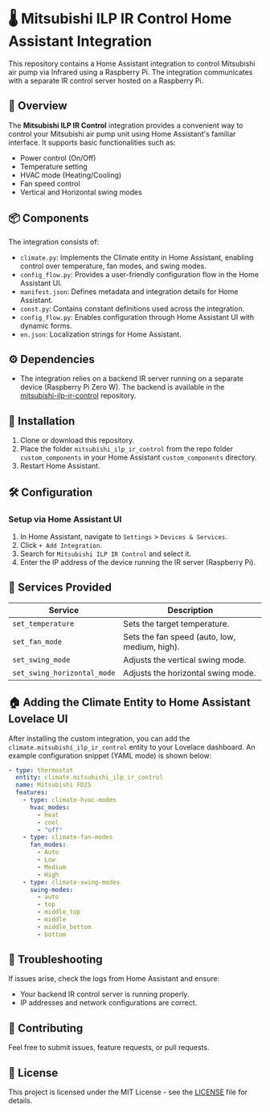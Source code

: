 # 🌡️ Mitsubishi ILP IR Control Home Assistant Integration

This repository contains a Home Assistant integration to control Mitsubishi air pump via Infrared using a Raspberry Pi. The integration communicates with a separate IR control server hosted on a Raspberry Pi.

## 📖 Overview

The **Mitsubishi ILP IR Control** integration provides a convenient way to control your Mitsubishi air pump unit using Home Assistant's familiar interface. It supports basic functionalities such as:

- Power control (On/Off)
- Temperature setting
- HVAC mode (Heating/Cooling)
- Fan speed control
- Vertical and Horizontal swing modes

## 📦 Components

The integration consists of:
- `climate.py`: Implements the Climate entity in Home Assistant, enabling control over temperature, fan modes, and swing modes.
- `config_flow.py`: Provides a user-friendly configuration flow in the Home Assistant UI.
- `manifest.json`: Defines metadata and integration details for Home Assistant.
- `const.py`: Contains constant definitions used across the integration.
- `config_flow.py`: Enables configuration through Home Assistant UI with dynamic forms.
- `en.json`: Localization strings for Home Assistant.

## ⚙️ Dependencies

- The integration relies on a backend IR server running on a separate device (Raspberry Pi Zero W). The backend is available in the [mitsubishi-ilp-ir-control](https://github.com/anttitane/mitsubishi-ilp-ir-control) repository.

## 🚀 Installation

1. Clone or download this repository.
2. Place the folder `mitsubishi_ilp_ir_control` from the repo folder `custom_components` in your Home Assistant `custom_components` directory.
3. Restart Home Assistant.

## 🛠️ Configuration

### Setup via Home Assistant UI

1. In Home Assistant, navigate to `Settings` > `Devices & Services`.
2. Click `+ Add Integration`.
3. Search for `Mitsubishi ILP IR Control` and select it.
4. Enter the IP address of the device running the IR server (Raspberry Pi).

## 📌 Services Provided

| Service                    | Description                            |
|----------------------------|----------------------------------------|
| `set_temperature`           | Sets the target temperature.          |
| `set_fan_mode`              | Sets the fan speed (auto, low, medium, high). |
| `set_swing_mode` | Adjusts the vertical swing mode.        |
| `set_swing_horizontal_mode` | Adjusts the horizontal swing mode.     |

## 🏠 Adding the Climate Entity to Home Assistant Lovelace UI

After installing the custom integration, you can add the `climate.mitsubishi_ilp_ir_control` entity to your Lovelace dashboard. An example configuration snippet (YAML mode) is shown below:

```yaml
- type: thermostat
  entity: climate.mitsubishi_ilp_ir_control
  name: Mitsubishi FD25
  features:
    - type: climate-hvac-modes
      hvac_modes:
        - heat
        - cool
        - "off"
    - type: climate-fan-modes
      fan_modes:
        - Auto
        - Low
        - Medium
        - High
    - type: climate-swing-modes
      swing-modes:
        - auto
        - top
        - middle_top
        - middle
        - middle_bottom
        - bottom
```

## 🧾 Troubleshooting

If issues arise, check the logs from Home Assistant and ensure:
- Your backend IR control server is running properly.
- IP addresses and network configurations are correct.

## 🤝 Contributing

Feel free to submit issues, feature requests, or pull requests.

## 📄 License

This project is licensed under the MIT License - see the [LICENSE](LICENSE) file for details.

